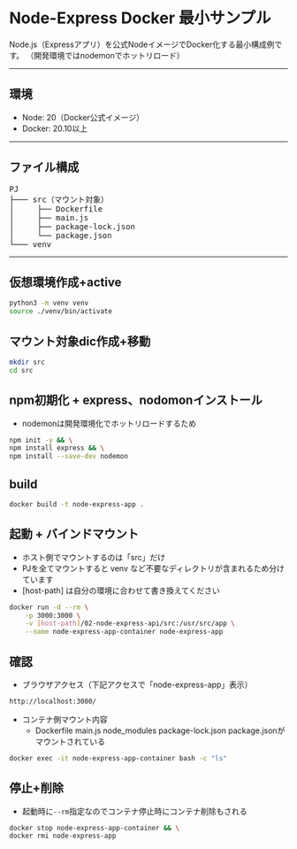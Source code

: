 # Node-Express Docker 最小サンプル

Node.js（Expressアプリ）を公式NodeイメージでDocker化する最小構成例です。
（開発環境ではnodemonでホットリロード）

---

## 環境
- Node: 20（Docker公式イメージ）
- Docker: 20.10以上

---

## ファイル構成
<pre>
PJ
├─── src（マウント対象）
│     ├── Dockerfile
│     ├── main.js
│     ├── package-lock.json
│     └── package.json
└─── venv
</pre>

---
## 仮想環境作成+active
```bash
python3 -m venv venv
source ./venv/bin/activate
```

## マウント対象dic作成+移動
```bash
mkdir src
cd src
```
## npm初期化 + express、nodomonインストール
- nodemonは開発環境化でホットリロードするため
```bash
npm init -y && \
npm install express && \
npm install --save-dev nodemon
```

## build
```bash
docker build -t node-express-app .
```

## 起動 + バインドマウント
- ホスト側でマウントするのは「src」だけ
- PJを全てマウントすると venv など不要なディレクトリが含まれるため分けています
- [host-path] は自分の環境に合わせて書き換えてください
```bash
docker run -d --rm \
    -p 3000:3000 \
    -v [host-path]/02-node-express-api/src:/usr/src/app \
    --name node-express-app-container node-express-app 
```

## 確認
- ブラウザアクセス（下記アクセスで「node-express-app」表示）
```bash
http://localhost:3000/
```
- コンテナ側マウント内容
  - Dockerfile  main.js  node_modules  package-lock.json  package.jsonがマウントされている
```bash
docker exec -it node-express-app-container bash -c "ls"
```

## 停止+削除
- 起動時に`--rm`指定なのでコンテナ停止時にコンテナ削除もされる
```bash
docker stop node-express-app-container && \
docker rmi node-express-app
```